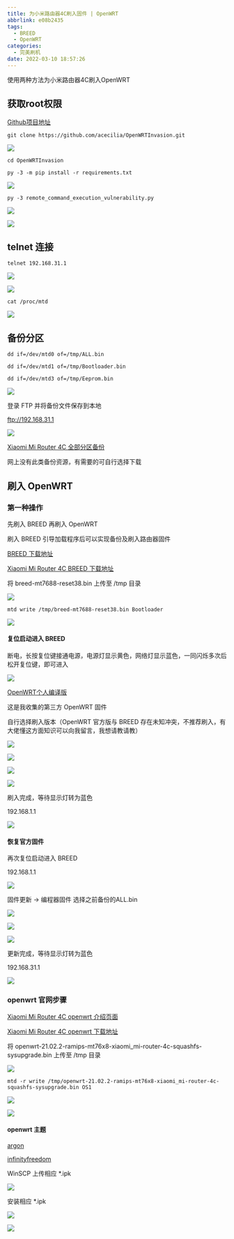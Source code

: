 ```yaml
---
title: 为小米路由器4C刷入固件 | OpenWRT
abbrlink: e08b2435
tags:
  - BREED
  - OpenWRT
categories:
  - 完美刷机
date: 2022-03-10 18:57:26
---
```


使用两种方法为小米路由器4C刷入OpenWRT

<!-- more -->

## 获取root权限

[Github项目地址](https://github.com/acecilia/OpenWRTInvasion)

```
git clone https://github.com/acecilia/OpenWRTInvasion.git
```

![](https://ovo.btwoa.com/img/webp/202203102005109.webp)

```
cd OpenWRTInvasion

py -3 -m pip install -r requirements.txt
```

![](https://ovo.btwoa.com/img/webp/202203102039844.webp)

```
py -3 remote_command_execution_vulnerability.py
```

![](https://ovo.btwoa.com/img/webp/202203102155179.webp)

![](https://ovo.btwoa.com/img/webp/202203102203706.webp)

## telnet 连接

```
telnet 192.168.31.1
```

![](https://ovo.btwoa.com/img/webp/202203102201089.webp)

![](https://ovo.btwoa.com/img/webp/202203102204314.webp)

```
cat /proc/mtd
```

![](https://ovo.btwoa.com/img/webp/202203102205689.webp)

## 备份分区

```
dd if=/dev/mtd0 of=/tmp/ALL.bin

dd if=/dev/mtd1 of=/tmp/Bootloader.bin

dd if=/dev/mtd3 of=/tmp/Eeprom.bin
```

![](https://ovo.btwoa.com/img/webp/202203102215425.webp)

登录 FTP 并将备份文件保存到本地

ftp://192.168.31.1

![](https://ovo.btwoa.com/img/webp/202203102232119.webp)

[Xiaomi Mi Router 4C 全部分区备份](https://yunzhongzhuan.com/#sharefile=LHGgMTcx_36799)

网上没有此类备份资源，有需要的可自行选择下载

## 刷入 OpenWRT

### 第一种操作

先刷入 BREED 再刷入 OpenWRT

刷入 BREED 引导加载程序后可以实现备份及刷入路由器固件

[BREED 下载地址](https://breed.hackpascal.net/)

[Xiaomi Mi Router 4C BREED 下载地址](https://breed.hackpascal.net/breed-mt7688-reset38.bin)

将 breed-mt7688-reset38.bin 上传至 /tmp 目录

![](https://ovo.btwoa.com/img/webp/202203102237992.webp)

```
mtd write /tmp/breed-mt7688-reset38.bin Bootloader
```

![](https://ovo.btwoa.com/img/webp/202203102242702.webp)

#### 复位启动进入 BREED

断电，长按复位键接通电源，电源灯显示黄色，网络灯显示蓝色，一同闪烁多次后松开复位键，即可进入

![](https://ovo.btwoa.com/img/webp/202203102326711.webp)

[OpenWRT个人编译版](https://yunzhongzhuan.com/#sharefile=5R0jbDcj_36795)

这是我收集的第三方 OpenWRT 固件

自行选择刷入版本（OpenWRT 官方版与 BREED 存在未知冲突，不推荐刷入，有大佬懂这方面知识可以向我留言，我想请教请教）

![](https://ovo.btwoa.com/img/webp/202203111512344.webp)

![](https://ovo.btwoa.com/img/webp/202203111517834.webp)

![](https://ovo.btwoa.com/img/webp/202203111517712.webp)

![](https://ovo.btwoa.com/img/webp/202203111517583.webp)

刷入完成，等待显示灯转为蓝色

192.168.1.1

![](https://ovo.btwoa.com/img/webp/202203111519341.webp)

#### 恢复官方固件

再次复位启动进入 BREED

192.168.1.1

![](https://ovo.btwoa.com/img/webp/202203111047634.webp)

固件更新 -> 编程器固件 选择之前备份的ALL.bin

![](https://ovo.btwoa.com/img/webp/202203111048565.webp)

![](https://ovo.btwoa.com/img/webp/202203111049131.webp)

![](https://ovo.btwoa.com/img/webp/202203111049380.webp)

更新完成，等待显示灯转为蓝色

192.168.31.1

![](https://ovo.btwoa.com/img/webp/202203111049462.webp)

### openwrt 官网步骤

[Xiaomi Mi Router 4C openwrt 介绍页面](https://openwrt.org/toh/xiaomi/xiaomi_mi_router_4c)

[Xiaomi Mi Router 4C openwrt 下载地址](https://downloads.openwrt.org/releases/21.02.2/targets/ramips/mt76x8/openwrt-21.02.2-ramips-mt76x8-xiaomi_mi-router-4c-squashfs-sysupgrade.bin)

将 openwrt-21.02.2-ramips-mt76x8-xiaomi_mi-router-4c-squashfs-sysupgrade.bin 上传至 /tmp 目录

![](https://ovo.btwoa.com/img/webp/202203102302556.webp)

```
mtd -r write /tmp/openwrt-21.02.2-ramips-mt76x8-xiaomi_mi-router-4c-squashfs-sysupgrade.bin OS1
```

![](https://ovo.btwoa.com/img/webp/202203111011000.webp)

![](https://ovo.btwoa.com/img/webp/202203111012647.webp)

#### openwrt 主题

[argon](https://github.com/jerrykuku/luci-theme-argon)

[infinityfreedom](https://github.com/xiaoqingfengATGH/luci-theme-infinityfreedom)

WinSCP 上传相应 \*.ipk

![](https://ovo.btwoa.com/img/webp/202203111130377.webp)

安装相应 \*.ipk

![](https://ovo.btwoa.com/img/webp/202203111133440.webp)

![](https://ovo.btwoa.com/img/webp/202203111133341.webp)






